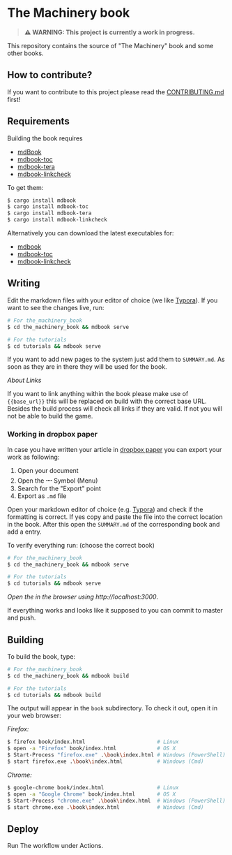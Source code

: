 # The Machinery book

> **⚠ WARNING: This project is currently a work in progress.**

This repository contains the source of "The Machinery" book and some other books. 

## How to contribute?

If you want to contribute to this project please read the [CONTRIBUTING.md](CONTRIBUTING.md) first!

## Requirements

Building the book requires 
- [mdBook](https://github.com/rust-lang-nursery/mdBook)
- [mdbook-toc](https://github.com/badboy/mdbook-toc)
- [mdbook-tera](https://github.com/avitex/mdbook-tera)
- [mdbook-linkcheck](https://github.com/Michael-F-Bryan/mdbook-linkcheck)

To get them:

```bash
$ cargo install mdbook
$ cargo install mdbook-toc
$ cargo install mdbook-tera
$ cargo install mdbook-linkcheck
```

Alternatively you can download the latest executables for:

- [mdbook](https://github.com/rust-lang/mdBook/releases/)
- [mdbook-toc](https://github.com/badboy/mdbook-toc/releases)
- [mdbook-linkcheck](https://github.com/Michael-F-Bryan/mdbook-linkcheck/releases)

## Writing

Edit the markdown files with your editor of choice (we like [Typora](https://typora.io/)). If you want to see the changes live, run:

```bash
# For the_machinery_book
$ cd the_machinery_book && mdbook serve

# For the tutorials
$ cd tutorials && mdbook serve
```

If you want to add new pages to the system just add them to `SUMMARY.md`. As soon as they are in there they will be used for the book.

*About Links*

If you want to link anything within the book please make use of `{{base_url}}` this will be replaced on build with the correct base URL. Besides the build process will check all links if they are valid. If not you will not be able to build the game.

### Working in dropbox paper

In case you have written your article in [dropbox paper](https://paper.dropbox.com/) you can export your work as following:

1. Open your document
2. Open the **᠁** Symbol (Menu)
3. Search for the "Export" point
4. Export as `.md` file

Open your markdown editor of choice (e.g. [Typora](https://typora.io/)) and check if the formatting is correct. If yes copy and paste the file into the correct location in the book. After this open the `SUMMARY.md` of the corresponding book and add a entry.

To verify everything run: (choose the correct book)

```bash
# For the_machinery_book
$ cd the_machinery_book && mdbook serve

# For the tutorials
$ cd tutorials && mdbook serve
```
_Open the in the browser using http://localhost:3000_.

If everything works and looks like it supposed to you can commit to master and push.

## Building

To build the book, type:

```bash
# For the_machinery_book
$ cd the_machinery_book && mdbook build

# For the tutorials
$ cd tutorials && mdbook build
```

The output will appear in the `book` subdirectory. To check it out, open it in your web browser:

*Firefox:*

```bash
$ firefox book/index.html                       # Linux
$ open -a "Firefox" book/index.html             # OS X
$ Start-Process "firefox.exe" .\book\index.html # Windows (PowerShell)
$ start firefox.exe .\book\index.html           # Windows (Cmd)
```

*Chrome:*

```bash
$ google-chrome book/index.html                 # Linux
$ open -a "Google Chrome" book/index.html       # OS X
$ Start-Process "chrome.exe" .\book\index.html  # Windows (PowerShell)
$ start chrome.exe .\book\index.html            # Windows (Cmd)
```

## Deploy

Run The workflow under Actions.
